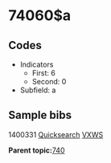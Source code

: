 # 74060$a

## Codes

-   Indicators
    -   First: 6
    -   Second: 0
-   Subfield: a

## Sample bibs

1400331 [Quicksearch](https://search.library.yale.edu/catalog/1400331) [VXWS](http://prodorbis.library.yale.edu:7014/vxws/GetHoldingsService?bibId=1400331)

**Parent topic:**[740](../../tags/740/740.md)

